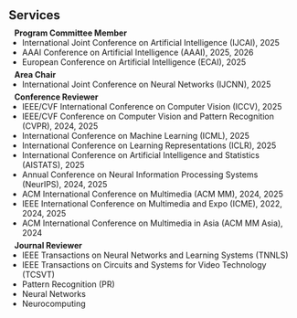 <h1 id="services"></h1>

<h2 style="margin: 60px 0px 10px;">Services</h2>

<!-- <h4 style="margin:0 10px 0;">Organization Committee</h4>

<ul style="margin:0 0 5px;">
  <li>Website Chair, <a href="https://bmvc2024.org/people/organisers/"><autocolor>The British Machine Vision Conference (BMVC)</autocolor></a> <a href="https://bmvc2022.org/people/organisers/"><autocolor>2022</autocolor></a>-<a href="https://bmvc2024.org/people/organisers/"><autocolor>2024</autocolor></a></li>
  <li>Website Master, <a href="https://www.acmmmasia.org/2020/committee.html"><autocolor>ACM International Conference on Multimedia in Asia (MM Asia) 2020</autocolor></a></li>
</ul> -->

<!-- <h4 style="margin:0 10px 0;">Area Chairs</h4>

<ul style="margin:0 0 5px;">
  <li><a href="https://bmvc2024.org/"><autocolor>The British Machine Vision Conference (BMVC) 2024</autocolor></a></li>
</ul> -->

<!-- <h4 style="margin:0 10px 0;">Program Committee</h4>

<ul style="margin:0 0 5px;">
  <li><a href="https://ijcai-21.org/"><autocolor>International Joint Conference on Artificial Intelligence (IJCAI) 2021</autocolor></a></li>
</ul> -->

<h4 style="margin:0 10px 0;">Program Committee Member</h4>

<ul style="margin:0 0 5px;">
  <li>International Joint Conference on Artificial Intelligence (IJCAI), 2025</li>
  <li>AAAI Conference on Artificial Intelligence (AAAI), 2025, 2026</li>
  <li>European Conference on Artificial Intelligence (ECAI), 2025</li>
</ul>

<h4 style="margin:0 10px 0;">Area Chair</h4>

<ul style="margin:0 0 5px;">
  <li>International Joint Conference on Neural Networks (IJCNN), 2025</li>

</ul>


<h4 style="margin:0 10px 0;">Conference Reviewer</h4>

<ul style="margin:0 0 5px;">
  <li>IEEE/CVF International Conference on Computer Vision (ICCV), 2025</li>
  <li>IEEE/CVF Conference on Computer Vision and Pattern Recognition (CVPR), 2024, 2025</li>
  <li>International Conference on Machine Learning (ICML), 2025</li>
  <li>International Conference on Learning Representations (ICLR), 2025</li>
  <li>International Conference on Artificial Intelligence and Statistics (AISTATS), 2025</li>
  <li>Annual Conference on Neural Information Processing Systems (NeurIPS), 2024, 2025</li>
  <li>ACM International Conference on Multimedia (ACM MM), 2024, 2025</li>
  <li>IEEE International Conference on Multimedia and Expo (ICME), 2022, 2024, 2025</li>
  <li>ACM International Conference on Multimedia in Asia (ACM MM Asia), 2024</li>

</ul>

<h4 style="margin:0 10px 0;">Journal Reviewer</h4>

<ul style="margin:0 0 20px;">

  <li>IEEE Transactions on Neural Networks and Learning Systems (TNNLS)</li>
  <li>IEEE Transactions on Circuits and Systems for Video Technology (TCSVT)</li>
  <li>Pattern Recognition (PR)</li>
  <li>Neural Networks</li>
  <li>Neurocomputing</li>

</ul>
